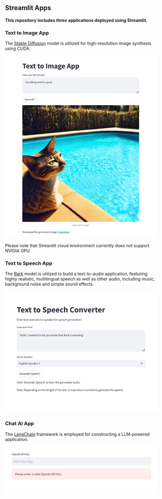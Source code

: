 ## **Streamlit Apps**

#### This repository includes three applications deployed using Streamlit.

### **Text to Image App**

The [Stable Diffusion](https://github.com/Stability-AI/stablediffusion) model is utilized for high-resolution image synthesis using CUDA.

<p align="center">
<img src="readme_images/img_1.jpg" width=700>

Please note that Streamlit cloud environment currently does not support NVIDIA GPU.

### **Text to Speech App**

The [Bark](https://github.com/suno-ai/bark) model is utilized to build a text-to-audio application, featuring highly realistic, multilingual speech as well as other audio, including music, background noise and simple sound effects.

<p align="center">
<img src="readme_images/img_2.jpg" width=700>

### **Chat AI App**

The [LangChain](https://github.com/langchain-ai/langchain) framework is employed for constructing a LLM-powered application.

<p align="center">
<img src="readme_images/img_3.jpg" width=700>
